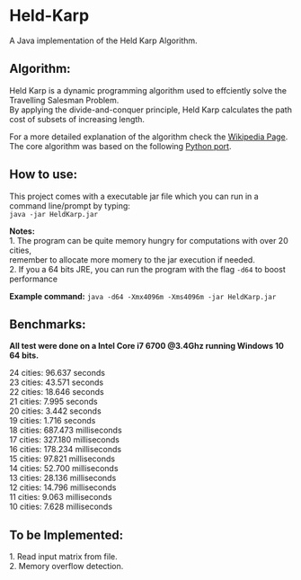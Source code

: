 # Held-Karp

A Java implementation of the Held Karp Algorithm.

<h2><b>Algorithm:</b></h2>
<p>Held Karp is a dynamic programming algorithm used to effciently solve the Travelling Salesman Problem.
<br>By applying the divide-and-conquer principle, Held Karp calculates the path cost of subsets of increasing length.</p>
<p>For a more detailed explanation of the algorithm check the
<a href="https://en.wikipedia.org/wiki/Held%E2%80%93Karp_algorithm">Wikipedia Page</a>.
<br>The core algorithm was based on the following <a href="https://github.com/CarlEkerot/held-karp">Python port</a>.</p>
  

<h2><b>How to use:</b></h2>
<p>This project comes with a executable jar file which you can run in a command line/prompt by typing:
<br><code>java -jar HeldKarp.jar</code></p>
<p><b>Notes:</b>
<br>1. The program can be quite memory hungry for computations with over 20 cities,
  <br>remember to allocate more momery to the jar execution if needed.
<br>2. If you a 64 bits JRE, you can run the program with the flag <code>-d64</code> to boost performance</p>
<p><b>Example command:</b>
<code>java -d64 -Xmx4096m -Xms4096m -jar HeldKarp.jar</code></p>
 
<h2><b>Benchmarks:</b></h2>
<p><b>All test were done on a Intel Core i7 6700 @3.4Ghz running Windows 10 64 bits.</b></p>
<p>24 cities: 96.637 seconds<br>
  23 cities: 43.571 seconds<br>
  22 cities: 18.646 seconds<br>
  21 cities: 7.995 seconds<br>
  20 cities: 3.442 seconds<br>
  19 cities: 1.716 seconds<br>
  18 cities: 687.473 milliseconds<br>
  17 cities: 327.180 milliseconds<br>
  16 cities: 178.234 milliseconds<br>
  15 cities: 97.821 milliseconds<br>
  14 cities: 52.700 milliseconds<br>
  13 cities: 28.136 milliseconds<br>
  12 cities: 14.796 milliseconds<br>
  11 cities: 9.063 milliseconds<br>
  10 cities: 7.628 milliseconds<br></p>

<h2><b>To be Implemented:</b></h2>
<p>1. Read input matrix from file.
<br>2. Memory overflow detection.</p>
  


